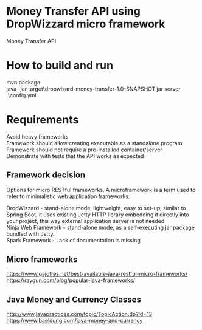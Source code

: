 # Money Transfer API using DropWizzard micro framework
Money Transfer API

# How to build and run
mvn package  
java -jar target\dropwizard-money-transfer-1.0-SNAPSHOT.jar server .\config.yml

# Requirements

Avoid heavy frameworks  
Framework should allow creating executable as a standalone program  
Framework should not require a pre-installed container/server  
Demonstrate with tests that the API works as expected  

## Framework decision
Options for micro RESTful frameworks. A microframework is a term used to refer to minimalistic web application frameworks:  

DropWizzard - stand-alone mode, lightweight, easy to set-up, similar to Spring Boot, it uses existing Jetty HTTP library embedding it directly into your project, this way external application server is not needed.  
Ninja Web Framework - stand-alone mode, as a self-executing jar package bundled with Jetty.  
Spark Framework - Lack of documentation is missing  

## Micro frameworks
https://www.gajotres.net/best-available-java-restful-micro-frameworks/  
https://raygun.com/blog/popular-java-frameworks/  

## Java Money and Currency Classes
http://www.javapractices.com/topic/TopicAction.do?Id=13  
https://www.baeldung.com/java-money-and-currency  
